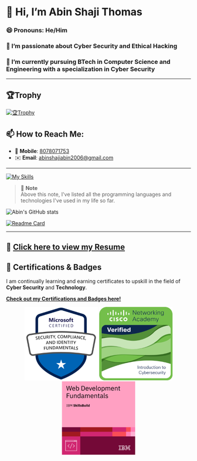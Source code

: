 # 👋 Hi, I’m Abin Shaji Thomas

### 😄 Pronouns: He/Him
### 👀 I’m passionate about **Cyber Security** and **Ethical Hacking**
### 🌱 I’m currently pursuing **BTech in Computer Science and Engineering** with a specialization in **Cyber Security**
  
---

## 🏆Trophy

[![🏆Trophy](https://github-profile-trophy.vercel.app/?username=Abin-Shaji-Thomas)](https://github.com/ryo-ma/github-profile-trophy)

## 📫 How to Reach Me:
- 📱 **Mobile**: [8078071753](tel:8078071753)
- ✉️ **Email**: [abinshajiabin2006@gmail.com](mailto:abinshajiabin2006@gmail.com)

---

[![My Skills](https://skillicons.dev/icons?i=java,linux,py,redhat,ubuntu,vscode,arduino,bash,c,discord,eclipse,git,github,gmail,instagram,linkedin)](https://skillicons.dev)

> 📌 **Note**  
> Above this note, I've listed all the programming languages and technologies I've used in my life so far.


![Abin's GitHub stats](https://github-readme-stats.vercel.app/api?username=Abin-Shaji-Thomas&show_icons=true&theme=dark)

[![Readme Card](https://github-readme-stats.vercel.app/api/pin/?username=Abin-Shaji-Thomas&repo=Password-Strength-Checker-In-Java)](https://github.com/Abin-Shaji-Thomas/Password-Strength-Checker-In-Java)

---

## 📄 **[Click here to view my Resume](https://github.com/Abin-Shaji-Thomas/Abin-Shaji-Thomas/blob/main/Resume.pdf)**

## 🏅 **Certifications & Badges**

I am continually learning and earning certificates to upskill in the field of **Cyber Security** and **Technology**. 

**[Check out my Certifications and Badges here!](https://github.com/Abin-Shaji-Thomas/Certifications-and-Badges)**

<div align="center">
  <img src="https://github.com/Abin-Shaji-Thomas/Certifications-and-Badges/blob/main/Certifications%20and%20Badges/Microsoft%20Secuirty%2CCompliance%20and%20Identity%20Fundamentals%20Badge.png?raw=true" width="200" />
  <img src="https://github.com/Abin-Shaji-Thomas/Certifications-and-Badges/blob/main/Certifications%20and%20Badges/Cisco%20Introduction%20to%20Cybersecuirty%20Badge.png?raw=true" width="200" />
  <img src="https://github.com/Abin-Shaji-Thomas/Certifications-and-Badges/blob/main/Certifications%20and%20Badges/IBM%20web%20development%20Fundamentals%20Badge.png?raw=true" width="200" />
</div>

